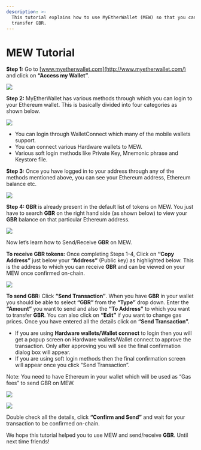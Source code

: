 ```yaml
---
description: >-
  This tutorial explains how to use MyEtherWallet (MEW) so that you can view and
  transfer GBR.
---
```


# MEW Tutorial

**Step 1:** Go to [www.myetherwallet.com](http://www.myetherwallet.com/) and click on **“Access my Wallet”**.

![](../../.gitbook/assets/2%20%283%29.png)

**Step 2:** MyEtherWallet has various methods through which you can login to your Ethereum wallet. This is basically divided into four categories as shown below.

![](../../.gitbook/assets/1%20%282%29.png)

* You can login through WalletConnect which many of the mobile wallets support.
* You can connect various Hardware wallets to MEW.
* Various soft login methods like Private Key, Mnemonic phrase and Keystore file.

**Step 3:** Once you have logged in to your address through any of the methods mentioned above, you can see your Ethereum address, Ethereum balance etc.

![](../../.gitbook/assets/6%20%283%29.png)

**Step 4: GBR** is already present in the default list of tokens on MEW. You just have to search **GBR** on the right hand side \(as shown below\) to view your **GBR** balance on that particular Ethereum address.

![](../../.gitbook/assets/7%20%282%29.png)

Now let’s learn how to Send/Receive **GBR** on MEW.

**To receive GBR tokens:** Once completing Steps 1-4, Click on **“Copy Address”** just below your **“Address”** \(Public key\) as highlighted below. This is the address to which you can receive **GBR** and can be viewed on your MEW once confirmed on-chain.

![](../../.gitbook/assets/8.png)

**To send GBR:** Click **“Send Transaction”**. When you have **GBR** in your wallet you should be able to select **“GBR”** from the **“Type”** drop down. Enter the **“Amount”** you want to send and also the **“To Address”** to which you want to transfer **GBR**. You can also click on **“Edit”** if you want to change gas prices. Once you have entered all the details click on **“Send Transaction”.**

* If you are using **Hardware wallets/Wallet connect** to login then you will get a popup screen on Hardware wallets/Wallet connect to approve the transaction. Only after approving you will see the final confirmation dialog box will appear.
*  If you are using soft login methods then the final confirmation screen will appear once you click “Send Transaction”.

Note: You need to have Ethereum in your wallet which will be used as “Gas fees” to send GBR on MEW.

![](../../.gitbook/assets/9%20%282%29.png)

![](../../.gitbook/assets/10%20%281%29.png)

Double check all the details, click **“Confirm and Send”** and wait for your transaction to be confirmed on-chain.

We hope this tutorial helped you to use MEW and send/receive **GBR**. Until next time friends!

